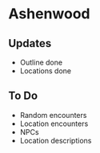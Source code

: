 # Ashenwood

## Updates

- Outline done
- Locations done

## To Do

- Random encounters
- Location encounters
- NPCs
- Location descriptions

